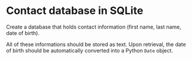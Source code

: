 # Contact database in SQLite

Create a database that holds contact information (first name, last name, date of birth).

All of these informations should be stored as text. Upon retrieval, the date of birth should be automatically converted into a Python `Date` object.
